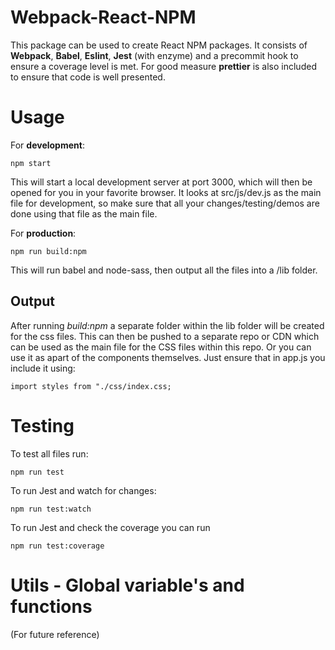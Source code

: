 # Webpack-React-NPM

This package can be used to create React NPM packages. It consists of **Webpack**, **Babel**, **Eslint**, **Jest** (with enzyme) and a precommit hook to ensure a coverage level is met. For good measure **prettier** is also included to ensure that code is well presented.

# Usage
For **development**:

    npm start

This will start a local development server at port 3000, which will then be opened for you in your favorite browser. It looks at src/js/dev.js as the main file for development, so make sure that all your changes/testing/demos are done using that file as the main file.

For **production**:

    npm run build:npm

This will run babel and node-sass, then output all the files into a /lib folder.

## Output
After running *build:npm* a separate folder within the lib folder will be created for the css files.
This can then be pushed to a separate repo or CDN which can be used as the main file for the CSS files within this repo. Or you can use it as apart of the components themselves. Just ensure that in app.js you include it using:

    import styles from "./css/index.css;


# Testing
To test all files run:

    npm run test

To run Jest and watch for changes:

    npm run test:watch

To run Jest and check the coverage you can run

    npm run test:coverage

# Utils - Global variable's and functions

(For future reference)
